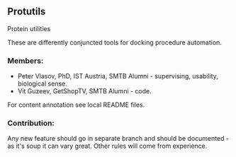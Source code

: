  ## Protutils
Protein utilities

These are differently conjuncted tools for docking procedure automation.

 ### Members:
 * Peter Vlasov, PhD, IST Austria, SMTB Alumni - supervising, usability, biological sense.
 * Vit Guzeev, GetShopTV, SMTB Alumni - code.

For content annotation see local README files.

 ### Contribution:
Any new feature should go in separate branch and should be documented - as it's soup it can vary great. Other rules will come from experience.

